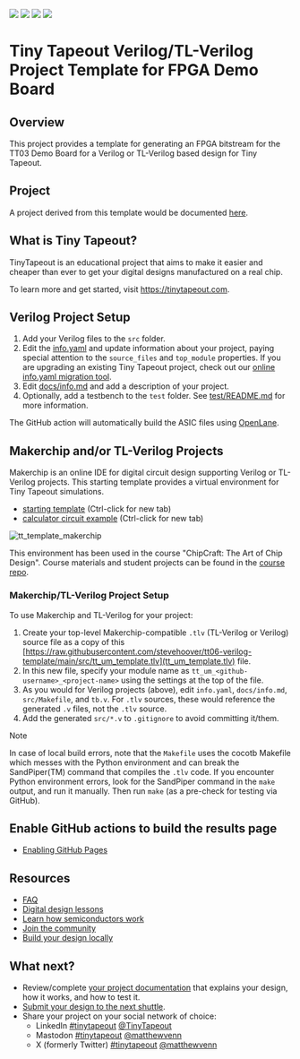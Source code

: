 ![](../../workflows/gds/badge.svg) ![](../../workflows/docs/badge.svg) ![](../../workflows/test/badge.svg) ![](../../workflows/fpga/badge.svg)

# Tiny Tapeout Verilog/TL-Verilog Project Template for FPGA Demo Board

## Overview

This project provides a template for generating an FPGA bitstream for the TT03 Demo Board for a Verilog or TL-Verilog based design for Tiny Tapeout.

## Project

A project derived from this template would be documented [here](docs/info.md).

## What is Tiny Tapeout?

TinyTapeout is an educational project that aims to make it easier and cheaper than ever to get your digital designs manufactured on a real chip.

To learn more and get started, visit https://tinytapeout.com.

## Verilog Project Setup

1. Add your Verilog files to the `src` folder.
2. Edit the [info.yaml](info.yaml) and update information about your project, paying special attention to the `source_files` and `top_module` properties. If you are upgrading an existing Tiny Tapeout project, check out our [online info.yaml migration tool](https://tinytapeout.github.io/tt-yaml-upgrade-tool/).
3. Edit [docs/info.md](docs/info.md) and add a description of your project.
4. Optionally, add a testbench to the `test` folder. See [test/README.md](test/README.md) for more information.

The GitHub action will automatically build the ASIC files using [OpenLane](https://www.zerotoasiccourse.com/terminology/openlane/).

## Makerchip and/or TL-Verilog Projects

Makerchip is an online IDE for digital circuit design supporting Verilog or TL-Verilog projects. This starting template provides a virtual environment for Tiny Tapeout simulations.

- [starting template](https://www.makerchip.com/sandbox?code_url=https:%2F%2Fraw.githubusercontent.com%2Fstevehoover%2Ftt06-verilog-template%2Fmain%2F/src/tt_um_template.tlv) (Ctrl-click for new tab) 
- [calculator circuit example](https://www.makerchip.com/sandbox?code_url=https:%2F%2Fraw.githubusercontent.com%2Fstevehoover%2Fmakerchip_examples%2Fmain%2Ftiny_tapeout_examples%2Ftt_um_calculator.tlv#) (Ctrl-click for new tab)

![tt_template_makerchip](https://github.com/stevehoover/tt05-verilog-demo/assets/11302288/37f65ea1-6898-41ac-a5b1-c9afb7b824f1)

This environment has been used in the course "ChipCraft: The Art of Chip Design". Course materials and student projects can be found in the [course repo](https://github.com/efabless/chipcraft---mest-course).

### Makerchip/TL-Verilog Project Setup

To use Makerchip and TL-Verilog for your project:

1. Create your top-level Makerchip-compatible `.tlv` (TL-Verilog or Verilog) source file as a copy of this [https://raw.githubusercontent.com/stevehoover/tt06-verilog-template/main/src/tt_um_template.tlv](tt_um_template.tlv) file.
1. In this new file, specify your module name as `tt_um_<github-username>_<project-name>` using the settings at the top of the file.
1. As you would for Verilog projects (above), edit `info.yaml`, `docs/info.md`, `src/Makefile`, and `tb.v`. For `.tlv` sources, these would reference the generated `.v` files, not the `.tlv` source.
1. Add the generated `src/*.v` to `.gitignore` to avoid committing it/them.

> [!NOTE]
> In case of local build errors, note that the `Makefile` uses the cocotb Makefile which messes with the Python environment and
> can break the SandPiper(TM) command that compiles the `.tlv` code. If you encounter Python environment errors, look for
> the SandPiper command in the `make` output, and run it manually. Then run `make` (as a pre-check for testing via GitHub).

## Enable GitHub actions to build the results page

- [Enabling GitHub Pages](https://tinytapeout.com/faq/#my-github-action-is-failing-on-the-pages-part)

## Resources

- [FAQ](https://tinytapeout.com/faq/)
- [Digital design lessons](https://tinytapeout.com/digital_design/)
- [Learn how semiconductors work](https://tinytapeout.com/siliwiz/)
- [Join the community](https://tinytapeout.com/discord)
- [Build your design locally](https://docs.google.com/document/d/1aUUZ1jthRpg4QURIIyzlOaPWlmQzr-jBn3wZipVUPt4)

## What next?

- Review/complete [your project documentation](docs/info.md) that explains your design, how it works, and how to test it.
- [Submit your design to the next shuttle](https://app.tinytapeout.com/).
- Share your project on your social network of choice:
  - LinkedIn [#tinytapeout](https://www.linkedin.com/search/results/content/?keywords=%23tinytapeout) [@TinyTapeout](https://www.linkedin.com/company/100708654/)
  - Mastodon [#tinytapeout](https://chaos.social/tags/tinytapeout) [@matthewvenn](https://chaos.social/@matthewvenn)
  - X (formerly Twitter) [#tinytapeout](https://twitter.com/hashtag/tinytapeout) [@matthewvenn](https://twitter.com/matthewvenn)
